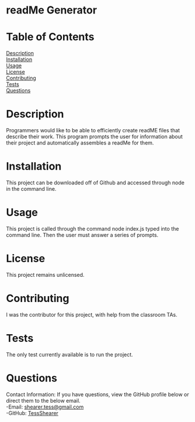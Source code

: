 # readMe Generator

# Table of Contents
[Description](#description)
<br>
[Installation](#installation)
<br>
[Usage](#usage)
<br>
[License](#license)
<br>
[Contributing](#contributing)
<br>
[Tests](#tests)
<br>
[Questions](#questions)

# Description
  Programmers would like to be able to efficiently create readME files that describe their work. This program prompts the user for information about their project and automatically assembles a readMe for them.

# Installation
  This project can be downloaded off of Github and accessed through node in the command line.

# Usage
  This project is called through the command node index.js typed into the command line. Then the user must answer a series of prompts.

# License
  This project remains unlicensed.

# Contributing
  I was the contributor for this project, with help from the classroom TAs.

# Tests
  The only test currently available is to run the project.

# Questions
Contact Information: If you have questions, view the GitHub profile below or direct them to the below email. <br>
-Email: [shearer.tess@gmail.com](mailto:shearer.tess@gmail.com) <br>
-GitHub: [TessShearer](https://github.com/TessShearer)

